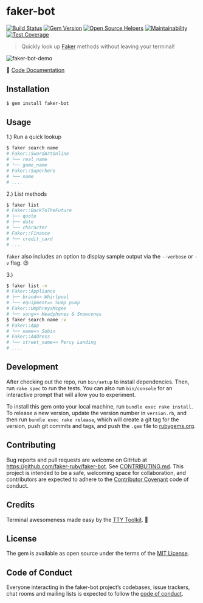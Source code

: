 # faker-bot

[![Build Status](https://travis-ci.org/faker-ruby/faker-bot.svg?branch=master)](https://travis-ci.org/faker-ruby/faker-bot)
[![Gem Version](https://badge.fury.io/rb/faker-bot.svg)](https://badge.fury.io/rb/faker-bot)
[![Open Source Helpers](https://www.codetriage.com/faker-ruby/faker-bot/badges/users.svg)](https://www.codetriage.com/faker-ruby/faker-bot)
[![Maintainability](https://api.codeclimate.com/v1/badges/f40541168a0fafbe1808/maintainability)](https://codeclimate.com/github/faker-ruby/faker-bot/maintainability)
[![Test Coverage](https://api.codeclimate.com/v1/badges/f40541168a0fafbe1808/test_coverage)](https://codeclimate.com/github/faker-ruby/faker-bot/test_coverage)

> Quickly look up [Faker](https://github.com/faker-ruby/faker) methods without leaving your terminal!

![faker-bot-demo](https://user-images.githubusercontent.com/17295175/62558993-c57be080-b882-11e9-972e-7588408d45c3.gif)

:book: [Code Documentation](https://www.rubydoc.info/github/faker-ruby/faker-bot)

## Installation

```bash
$ gem install faker-bot
```

## Usage

1.) Run a quick lookup

```bash
$ faker search name
# Faker::SwordArtOnline
# └── real_name
# └── game_name
# Faker::Superhero
# └── name
# ....
```

2.) List methods

```sh
$ faker list
# Faker::BackToTheFuture
# ├── quote
# ├── date
# └── character
# Faker::Finance
# └── credit_card
# ....
```

`faker` also includes an option to display sample output via the `--verbose` or `-v` flag. :wink:

3.)

```sh
$ faker list -v
# Faker::Appliance
# ├── brand=> Whirlpool
# └── equipment=> Sump pump
# Faker::UmphreysMcgee
# └── song=> Headphones & Snowcones
$ faker search name -v
# Faker::App
# └── name=> Subin
# Faker::Address
# └── street_name=> Percy Landing
# ....
```

## Development

After checking out the repo, run `bin/setup` to install dependencies. Then, run `rake spec` to run the tests. You can also run `bin/console` for an interactive prompt that will allow you to experiment.

To install this gem onto your local machine, run `bundle exec rake install`. To release a new version, update the version number in `version.rb`, and then run `bundle exec rake release`, which will create a git tag for the version, push git commits and tags, and push the `.gem` file to [rubygems.org](https://rubygems.org).

## Contributing

Bug reports and pull requests are welcome on GitHub at https://github.com/faker-ruby/faker-bot. See [CONTRIBUTING.md](https://github.com/faker-ruby/faker-bot/blob/master/CONTRIBUTING.md).
This project is intended to be a safe, welcoming space for collaboration, and contributors are expected to adhere to the [Contributor Covenant](http://contributor-covenant.org) code of conduct.

## Credits

Terminal awesomeness made easy by the [TTY Toolkit](http://piotrmurach.github.io/tty/). :beer:

## License

The gem is available as open source under the terms of the [MIT License](https://opensource.org/licenses/MIT).

## Code of Conduct

Everyone interacting in the faker-bot project’s codebases, issue trackers, chat rooms and mailing lists is expected to follow the [code of conduct](https://github.com/faker-ruby/faker-bot/blob/master/CODE_OF_CONDUCT.md).
